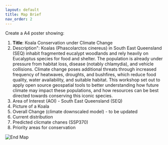 ```yaml
---
layout: default
title: Map Brief
nav_order: 2
---
```


Create a A4 poster showing:
1. **Title**: Koala Conservation under Climate Change
2. Description":
   Koalas (Phascolarctos cinereus) in South East Queensland (SEQ) inhabit fragmented eucalypt woodlands and rely heavily on Eucalyptus species for food and shelter. The population is already under pressure from habitat loss, disease (notably chlamydia), and vehicle collisions. Climate change poses additional threats through increased frequency of heatwaves, droughts, and bushfires, which reduce food quality, water availability, and suitable habitat. This workshop set out to apply open source geospatial tools to better understanding how future climate may impact these populations, and how resources can be best directed towards conserving this iconic species. 
4. Area of Interest (AOI) - South East Queensland (SEQ)
5. Picture of a Koala
6. Overall Change (climate downscaled model) - to be updated
7. Current distribution
8. Predicted clicmate chanes (SSP370)
9. Priority areas for conservation

![End Map](../media/a4_multi-panel_v6.png)
